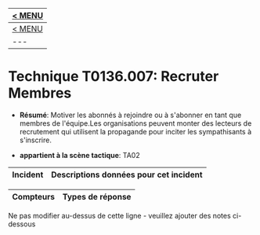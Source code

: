 |[< MENU](../README.md)|
|---|
|[< MENU](../../README.md)|
|---|
# Technique T0136.007: Recruter Membres

* **Résumé**: Motiver les abonnés à rejoindre ou à s'abonner en tant que membres de l'équipe.Les organisations peuvent monter des lecteurs de recrutement qui utilisent la propagande pour inciter les sympathisants à s'inscrire.

* **appartient à la scène tactique**: TA02


|Incident |Descriptions données pour cet incident |
|-------- |-------------------- |



|Compteurs |Types de réponse |
|-------- |-------------- |


Ne pas modifier au-dessus de cette ligne - veuillez ajouter des notes ci-dessous